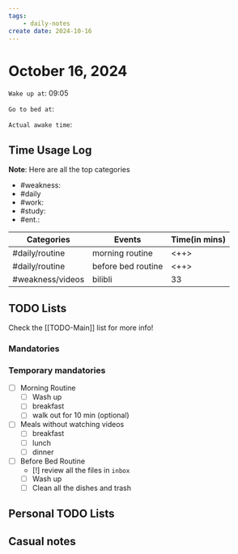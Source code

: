 ```yaml
---
tags: 
    - daily-notes
create date: 2024-10-16
---
```


# October 16, 2024

`Wake up at`: 09:05

`Go to bed at`: 

`Actual awake time`: 

## Time Usage Log

**Note**: Here are all the top categories

- #weakness: 
- #daily
- #work:
- #study:
- #ent.:

| Categories       | Events             | Time(in mins) |
|------------------|--------------------|---------------|
| #daily/routine   | morning routine    | <++>          |
| #daily/routine   | before bed routine | <++>          |
| #weakness/videos | bilibli            | 33            |


## TODO Lists

Check the [[TODO-Main]] list for more info!

### Mandatories

### Temporary mandatories

- [ ] Morning Routine 
    - [ ] Wash up
    - [ ] breakfast
    - [ ] walk out for 10 min (optional)

- [ ] Meals without watching videos
    - [ ] breakfast
    - [ ] lunch
    - [ ] dinner

- [ ] Before Bed Routine
    - [!] review all the files in `inbox`
    - [ ] Wash up
    - [ ] Clean all the dishes and trash
    
## Personal TODO Lists

## Casual notes
